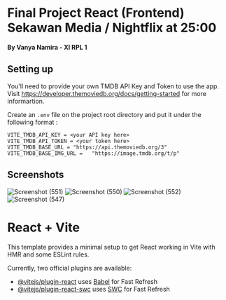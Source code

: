# Final Project React (Frontend) Sekawan Media / Nightflix at 25:00
**By Vanya Namira - XI RPL 1**

## Setting up
You'll need to provide your own TMDB API Key and Token to use the app. Visit https://developer.themoviedb.org/docs/getting-started for more informartion.

Create an `.env` file on the project root directory and put it under the following format :
```
VITE_TMDB_API_KEY = <your API key here>
VITE_TMDB_API_TOKEN = <your token here>
VITE_TMDB_BASE_URL = "https://api.themoviedb.org/3"
VITE_TMDB_BASE_IMG_URL =   "https://image.tmdb.org/t/p"
```
## Screenshots
![Screenshot (551)](https://github.com/user-attachments/assets/6b5ed7d6-93bb-41a4-babc-61c9b8af102a)
![Screenshot (550)](https://github.com/user-attachments/assets/eed5938f-f805-4093-8c15-eac832ae4088)
![Screenshot (552)](https://github.com/user-attachments/assets/e8ce63e1-574b-4471-a161-834070ae66b9)
![Screenshot (547)](https://github.com/user-attachments/assets/8f37fcf1-65ae-496e-88ec-6418a9e6fa87)
# React + Vite

This template provides a minimal setup to get React working in Vite with HMR and some ESLint rules.

Currently, two official plugins are available:

- [@vitejs/plugin-react](https://github.com/vitejs/vite-plugin-react/blob/main/packages/plugin-react/README.md) uses [Babel](https://babeljs.io/) for Fast Refresh
- [@vitejs/plugin-react-swc](https://github.com/vitejs/vite-plugin-react-swc) uses [SWC](https://swc.rs/) for Fast Refresh
